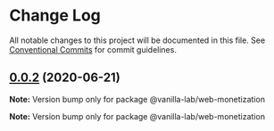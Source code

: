 # Change Log

All notable changes to this project will be documented in this file.
See [Conventional Commits](https://conventionalcommits.org) for commit guidelines.

## [0.0.2](https://github.com/vanilla-wm/vanilla-plugins/compare/v0.0.1...v0.0.2) (2020-06-21)

**Note:** Version bump only for package @vanilla-lab/web-monetization







**Note:** Version bump only for package @vanilla-lab/web-monetization
